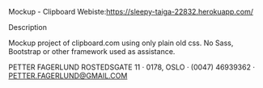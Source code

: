 Mockup - Clipboard
Webiste:https://sleepy-taiga-22832.herokuapp.com/

Description

Mockup project of clipboard.com using only plain old css. No Sass, Bootstrap or other framework used as assistance.


PETTER FAGERLUND
ROSTEDSGATE 11 · 0178, OSLO · (0047) 46939362 · PETTER.FAGERLUND@GMAIL.COM

